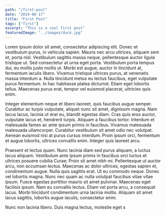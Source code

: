 ```yaml
---
path: "/first-post"
date: "2019-08-17"
title: "First Post"
tags: ["first"]
excerpt: "This is a cool first post"
featuredImage: "../images/duck.jpg"
---
```


Lorem ipsum dolor sit amet, consectetur adipiscing elit. Donec et vestibulum purus, in vehicula sapien. Mauris nec arcu ultrices, aliquam sem et, porta nisl. Vestibulum sagittis massa neque, pellentesque auctor ligula tristique ut. Sed consectetur at urna eget porta. Vestibulum porta tempus dui, eu mollis justo mollis ut. Morbi est augue, auctor in tincidunt at, fermentum iaculis libero. Vivamus tristique ultrices purus, at venenatis massa interdum a. Nulla tincidunt metus eu lectus faucibus, eget vulputate purus fermentum. In hac habitasse platea dictumst. Etiam eget lobortis tellus. Maecenas purus erat, tempor vel euismod placerat, ultricies quis enim.

Integer elementum neque et libero laoreet, quis faucibus augue semper. Curabitur ac turpis vulputate, aliquet nunc sit amet, dignissim magna. Nam lacus lacus, lacinia ut erat eu, blandit egestas diam. Cras quis eros auctor, vulputate lacus et, hendrerit turpis. Aliquam a faucibus tortor. Interdum et malesuada fames ac ante ipsum primis in faucibus. Vivamus malesuada malesuada ullamcorper. Curabitur vestibulum sit amet odio nec volutpat. Aenean euismod nisi at purus cursus interdum. Proin ipsum orci, fermentum et augue lobortis, ultrices convallis enim. Integer quis laoreet arcu.

Praesent et lectus quam. Nunc lacinia diam sed purus aliquam, a luctus lacus aliquam. Vestibulum ante ipsum primis in faucibus orci luctus et ultrices posuere cubilia Curae; Proin sit amet nibh mi. Pellentesque ut auctor arcu, non accumsan lectus. Maecenas ac dolor ultrices, egestas sapien et, condimentum augue. Nulla quis sagittis erat. Ut eu commodo neque. Donec vel lobortis magna. Nunc nec quam ac nulla volutpat faucibus vitae vitae ipsum. Fusce egestas porttitor mauris sit amet pulvinar. Maecenas eget facilisis ipsum. Nam eu convallis lectus. Etiam vel porta arcu, a consequat lacus. Morbi tincidunt condimentum urna lacinia mollis. Aliquam sit amet lacus sagittis, lobortis augue iaculis, consectetur enim.

Nunc non lacinia libero. Duis magna lectus, molestie eget s
